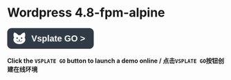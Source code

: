 # Wordpress 4.8-fpm-alpine

<a href="https://www.vsplate.com/?docker-compose=https://github.com/vsplate/dcenvs/wordpress/4.8-fpm-alpine"><img alt="VSPLATE GO" src="https://raw.githubusercontent.com/vsplate/images/master/vsgo_btn.png" width="200px"></a>

**Click the `VSPLATE GO` button to launch a demo online / 点击`VSPLATE GO`按钮创建在线环境**